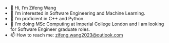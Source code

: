 - 👋 Hi, I’m Zifeng Wang
- 👀 I’m interested in Software Engineering and Machine Learning.
- 📕 I’m proficient in C++ and Python.
- 🏫 I'm doing MSc Computing at Imperial College London and I am looking for Software Engineer graduate roles.
- 📫 How to reach me: zifeng.wang2023@outlook.com

<!---
ZFW0o0/ZFW0o0 is a ✨ special ✨ repository because its `README.md` (this file) appears on your GitHub profile.
You can click the Preview link to take a look at your changes.
--->
